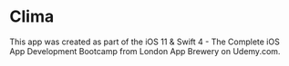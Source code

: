 # Clima
This app was created as part of the iOS 11 & Swift 4 - The Complete iOS App Development Bootcamp from London App Brewery on Udemy.com.

